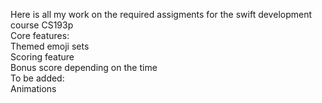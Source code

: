 Here is all my work on the required assigments for the swift development course CS193p<br>
Core features:
<br>Themed emoji sets
<br>Scoring feature
<br>Bonus score depending on the time
<br>To be added:
<br>Animations
